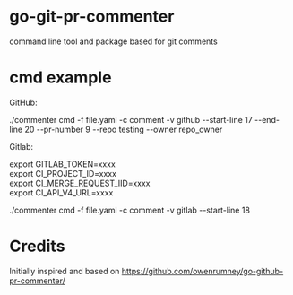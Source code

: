 # go-git-pr-commenter

command line tool and package based for git comments

# cmd example  

GitHub: 

./commenter cmd -f file.yaml -c comment -v github --start-line 17 --end-line 20 --pr-number 9 --repo testing --owner repo_owner  

Gitlab:  

export GITLAB_TOKEN=xxxx  
export CI_PROJECT_ID=xxxx  
export CI_MERGE_REQUEST_IID=xxxx  
export CI_API_V4_URL=xxxx  
  
./commenter cmd -f file.yaml -c comment -v gitlab --start-line 18  


# Credits

Initially inspired and based on https://github.com/owenrumney/go-github-pr-commenter/ 
